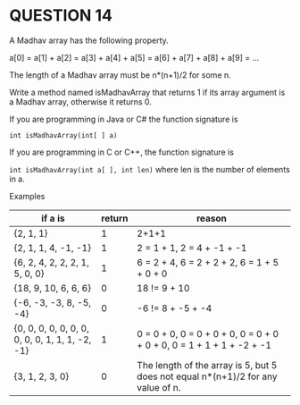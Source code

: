 # QUESTION 14

A Madhav array has the following property.

a[0] = a[1] + a[2] = a[3] + a[4] + a[5] = a[6] + a[7] + a[8] + a[9] = …

The length of a Madhav array must be n\*(n+1)/2 for some n.

Write a method named isMadhavArray that returns 1 if its array argument is a Madhav array, otherwise it returns 0.

If you are programming in Java or C# the function signature is

`int isMadhavArray(int[ ] a)`

If you are programming in C or C++, the function signature is

`int isMadhavArray(int a[ ], int len)` where len is the number of elements in a.

Examples

| if a is                                         | return | reason                                                                            |
| ----------------------------------------------- | ------ | --------------------------------------------------------------------------------- |
| {2, 1, 1}                                       | 1      | 2+1+1                                                                             |
| {2, 1, 1, 4, -1, -1}                            | 1      | 2 = 1 + 1, 2 = 4 + -1 + -1                                                        |
| {6, 2, 4, 2, 2, 2, 1, 5, 0, 0}                  | 1      | 6 = 2 + 4, 6 = 2 + 2 + 2, 6 = 1 + 5 + 0 + 0                                       |
| {18, 9, 10, 6, 6, 6}                            | 0      | 18 != 9 + 10                                                                      |
| {-6, -3, -3, 8, -5, -4}                         | 0      | -6 != 8 + -5 + -4                                                                 |
| {0, 0, 0, 0, 0, 0, 0, 0, 0, 0, 1, 1, 1, -2, -1} | 1      | 0 = 0 + 0, 0 = 0 + 0 + 0, 0 = 0 + 0 + 0 + 0, 0 = 1 + 1 + 1 + -2 + -1              |
| {3, 1, 2, 3, 0}                                 | 0      | The length of the array is 5, but 5 does not equal n\*(n+1)/2 for any value of n. |
